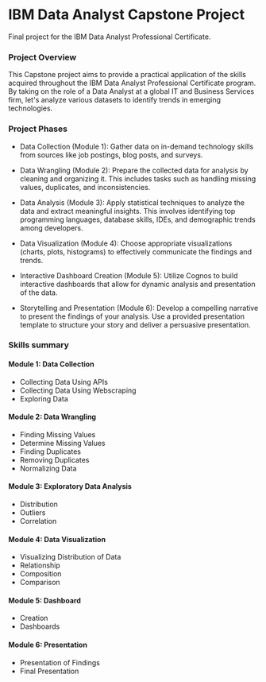 # IBM Data Analyst Capstone Project
Final project for the IBM Data Analyst Professional Certificate.

### Project Overview

This Capstone project aims to provide a practical application of the skills acquired throughout the IBM Data Analyst Professional Certificate program. 
By taking on the role of a Data Analyst at a global IT and Business Services firm, let's analyze various datasets to identify trends in emerging technologies.

### Project Phases

  * Data Collection (Module 1): 
        Gather data on in-demand technology skills from sources like job postings, blog posts, and surveys.
        
  * Data Wrangling (Module 2):
        Prepare the collected data for analysis by cleaning and organizing it. 
        This includes tasks such as handling missing values, duplicates, and inconsistencies.

  * Data Analysis (Module 3):
        Apply statistical techniques to analyze the data and extract meaningful insights. 
        This involves identifying top programming languages, database skills, IDEs, and demographic trends among developers.

  * Data Visualization (Module 4):
        Choose appropriate visualizations (charts, plots, histograms) to effectively communicate the findings and trends.

  * Interactive Dashboard Creation (Module 5):
        Utilize Cognos to build interactive dashboards that allow for dynamic analysis and presentation of the data.

  * Storytelling and Presentation (Module 6):
        Develop a compelling narrative to present the findings of your analysis. 
        Use a provided presentation template to structure your story and deliver a persuasive presentation.

### Skills summary

#### Module 1: Data Collection
 
* Collecting Data Using APIs
* Collecting Data Using Webscraping
* Exploring Data

#### Module 2: Data Wrangling
 
* Finding Missing Values
* Determine Missing Values
* Finding Duplicates
* Removing Duplicates
* Normalizing Data

#### Module 3: Exploratory Data Analysis

* Distribution
* Outliers
* Correlation

#### Module 4: Data Visualization

* Visualizing Distribution of Data
* Relationship
* Composition
* Comparison

#### Module 5: Dashboard

* Creation
* Dashboards

#### Module 6: Presentation

* Presentation of Findings
* Final Presentation
